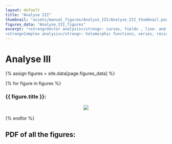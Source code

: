 ```yaml
---
layout: default
title: "Analyse III"
thumbnail: "assets/manual_figures/Analyse_III/Analyse_III_thumbnail.png"
figures_data: "Analyse_III_figures"
excerpt: "<strong>Vector analysis</strong>: curves, fields , line- and surface integrals... <br>
<strong>Complex analysis</strong>: holomorphic functions, series, residue theorem..."  
---
```

<h1>Analyse III</h1>

{% assign figures = site.data[page.figures_data] %}
<div class="figures-gallery">
  {% for figure in figures %}
    <div class="figure-item">
      <h3>{{ figure.title }}:</h3>
      <center><img src="{{ site.baseurl }}/{{ figure.image }}" style="max-width: 70%; height: auto;"/></center>
      <br>
    </div>
  {% endfor %}
</div>

<h2>PDF of all the figures:</h2>

<html>
  <head>
    <meta charset="utf-8" />
        <meta name="viewport" content="width=device-width">
  </head>
  <body>
    <object data="{{ site.baseurl }}/assets/generated_figures/Analyse_III/Analyse_III.pdf" type="application/pdf" style="min-height:100vh;width:100%"></object>
  </body>
</html>


